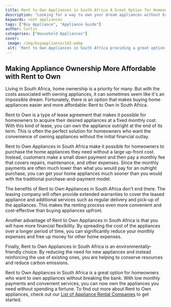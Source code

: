 ```yaml
---
title: Rent to Own Appliances in South Africa A Great Option for Homeowners
description: "Looking for a way to own your dream appliances without breaking the bank Rent to own is a great option for South African homeowners that allows you to get the appliances you want and make payments over time Find out more with this blog post"
keywords: rent appliances
tags: ["Buy Appliance", "Appliance Guide"]
author: Curtis
categories: ["Household Appliances"]
cover: 
 image: /img/buyappliance/142.webp
 alt: 'Rent to Own Appliances in South Africa providing a great option for Homeowners'
---
```

## Making Appliance Ownership More Affordable with Rent to Own
Living in South Africa, home ownership is a priority for many. But with the costs associated with owning appliances, it can sometimes seem like it's an impossible dream. Fortunately, there is an option that makes buying home appliances easier and more affordable: Rent to Own in South Africa.

Rent to Own is a type of lease agreement that makes it possible for homeowners to acquire their desired appliances at a fixed monthly cost. With this kind of lease, you can own the appliance outright at the end of its term. This is often the perfect solution for homeowners who want the convenience of owning appliances without the initial financial outlay.

Rent to Own Appliances in South Africa make it possible for homeowners to purchase the home appliances they need without a large up-front cost. Instead, customers make a small down payment and then pay a monthly fee that covers repairs, maintenance, and other expenses. Since the monthly payments are often much lower than what you would pay for an outright purchase, you can get your home appliances much sooner than you would with the traditional purchase-and-payment model.

The benefits of Rent to Own Appliances in South Africa don't end there. The leasing company will often provide extended warranties to cover the leased appliance and additional services such as regular delivery and pick-up of the appliances. This makes the renting process even more convenient and cost-effective than buying appliances upfront.

Another advantage of Rent to Own Appliances in South Africa is that you will have more financial flexibility. By spreading the cost of the appliances over a longer period of time, you can significantly reduce your monthly expenses and free up money for other home expenses.

Finally, Rent to Own Appliances in South Africa is an environmentally-friendly choice. By reducing the need for new appliances and instead reinforcing the use of existing ones, you are helping to conserve resources and reduce carbon emissions.

Rent to Own Appliances in South Africa is a great option for homeowners who want to own appliances without breaking the bank. With low monthly payments and convenient services, you can now own the appliances you need without spending a fortune. To find out more about Rent to Own appliances, check out our [List of Appliance Rental Companies](./pages/appliance-rental) to get started.
